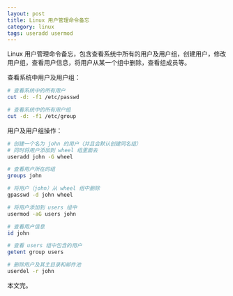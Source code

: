 ```yaml
---
layout: post
title: Linux 用户管理命令备忘
category: linux
tags: useradd usermod
---
```


Linux 用户管理命令备忘，包含查看系统中所有的用户及用户组，创建用户，修改用户组，查看用户信息，将用户从某一个组中删除，查看组成员等。

<!--more-->

查看系统中用户及用户组：

```bash
# 查看系统中的所有用户
cut -d: -f1 /etc/passwd

# 查看系统中的所有用户组
cut -d: -f1 /etc/group
```

用户及用户组操作：

```bash
# 创建一个名为 john 的用户（并且会默认创建同名组）
# 同时将用户添加到 wheel 组里面去
useradd john -G wheel

# 查看用户所在的组
groups john

# 将用户（john）从 wheel 组中删除
gpasswd -d john wheel

# 将用户添加到 users 组中
usermod -aG users john

# 查看用户信息
id john

# 查看 users 组中包含的用户
getent group users

# 删除用户及其主目录和邮件池
userdel -r john
```

本文完。
